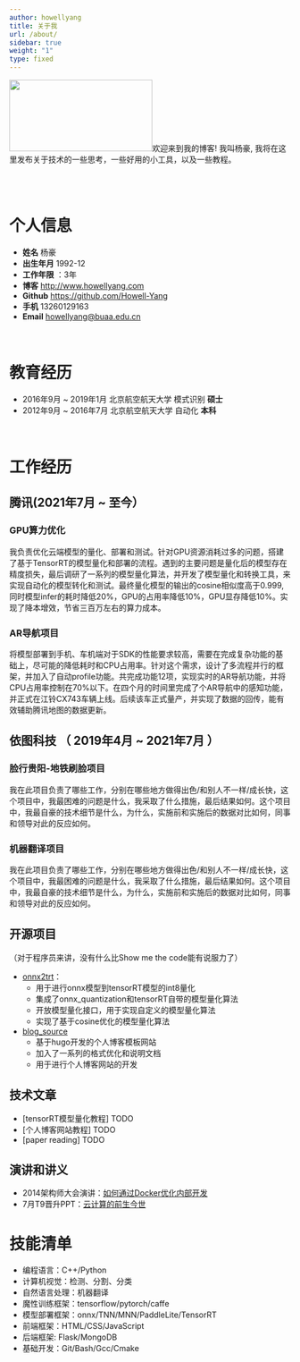 ```yaml
---
author: howellyang
title: 关于我
url: /about/
sidebar: true
weight: "1"
type: fixed
---
```



<img src="/public/img/personal_log.png" alt="" title="Howell Yang" width="256" height="128" />欢迎来到我的博客! 我叫杨豪, 我将在这里发布关于技术的一些思考，一些好用的小工具，以及一些教程。<br>

<br>
<br>

# 个人信息
 - **姓名**   杨豪
 - **出生年月** 1992-12 
 - **工作年限** ：3年
 - **博客**  http://www.howellyang.com
 - **Github** https://github.com/Howell-Yang
 - **手机** 13260129163
 - **Email** howellyang@buaa.edu.cn

<br>

# 教育经历
- 2016年9月 ~ 2019年1月    北京航空航天大学 模式识别 **硕士**
- 2012年9月 ~ 2016年7月    北京航空航天大学 自动化  **本科**

<br>

# 工作经历
## 腾讯(2021年7月 ~ 至今）
### GPU算力优化 
我负责优化云端模型的量化、部署和测试。针对GPU资源消耗过多的问题，搭建了基于TensorRT的模型量化和部署的流程。遇到的主要问题是量化后的模型存在精度损失，最后调研了一系列的模型量化算法，并开发了模型量化和转换工具，来实现自动化的模型转化和测试。最终量化模型的输出的cosine相似度高于0.999, 同时模型infer的耗时降低20%，GPU的占用率降低10%，GPU显存降低10%。实现了降本增效，节省三百万左右的算力成本。

### AR导航项目 
将模型部署到手机、车机端对于SDK的性能要求较高，需要在完成复杂功能的基础上，尽可能的降低耗时和CPU占用率。针对这个需求，设计了多流程并行的框架，并加入了自动profile功能。共完成功能12项，实现实时的AR导航功能，并将CPU占用率控制在70%以下。在四个月的时间里完成了个AR导航中的感知功能，并正式在江铃CX743车辆上线。后续该车正式量产，并实现了数据的回传，能有效辅助腾讯地图的数据更新。
  
## 依图科技 （ 2019年4月 ~ 2021年7月 ）

### 脸行贵阳-地铁刷脸项目
我在此项目负责了哪些工作，分别在哪些地方做得出色/和别人不一样/成长快，这个项目中，我最困难的问题是什么，我采取了什么措施，最后结果如何。这个项目中，我最自豪的技术细节是什么，为什么，实施前和实施后的数据对比如何，同事和领导对此的反应如何。


### 机器翻译项目 
我在此项目负责了哪些工作，分别在哪些地方做得出色/和别人不一样/成长快，这个项目中，我最困难的问题是什么，我采取了什么措施，最后结果如何。这个项目中，我最自豪的技术细节是什么，为什么，实施前和实施后的数据对比如何，同事和领导对此的反应如何。

## 开源项目
（对于程序员来讲，没有什么比Show me the code能有说服力了）
  - [onnx2trt](https://github.com/Howell-Yang/onnx2trt)：
    - 用于进行onnx模型到tensorRT模型的int8量化
    - 集成了onnx_quantization和tensorRT自带的模型量化算法
    - 开放模型量化接口，用于实现自定义的模型量化算法
    - 实现了基于cosine优化的模型量化算法
  - [blog_source](https://github.com/Howell-Yang/blog_source)
    - 基于hugo开发的个人博客模板网站
    - 加入了一系列的格式优化和说明文档
    - 用于进行个人博客网站的开发

## 技术文章

- [tensorRT模型量化教程] TODO
- [个人博客网站教程] TODO
- [paper reading] TODO

## 演讲和讲义
- 2014架构师大会演讲：[如何通过Docker优化内部开发](http://ftqq.com)
- 7月T9晋升PPT：[云计算的前生今世](http://ftqq.com)


# 技能清单
- 编程语言：C++/Python
- 计算机视觉：检测、分割、分类
- 自然语言处理：机器翻译
- 魔性训练框架：tensorflow/pytorch/caffe
- 模型部署框架：onnx/TNN/MNN/PaddleLite/TensorRT
- 前端框架：HTML/CSS/JavaScript
- 后端框架: Flask/MongoDB
- 基础开发：Git/Bash/Gcc/Cmake
